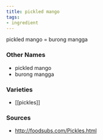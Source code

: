 ```yaml
---
title: pickled mango
tags:
- ingredient
---
```

pickled mango = burong mangga

### Other Names

* pickled mango
* burong mangga

### Varieties

* [[pickles]]

### Sources
* http://foodsubs.com/Pickles.html
